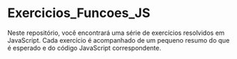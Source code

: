 # Exercicios_Funcoes_JS
Neste repositório, você encontrará uma série de exercícios resolvidos em JavaScript. Cada exercício é acompanhado de um pequeno resumo do que é esperado e do código JavaScript correspondente.
